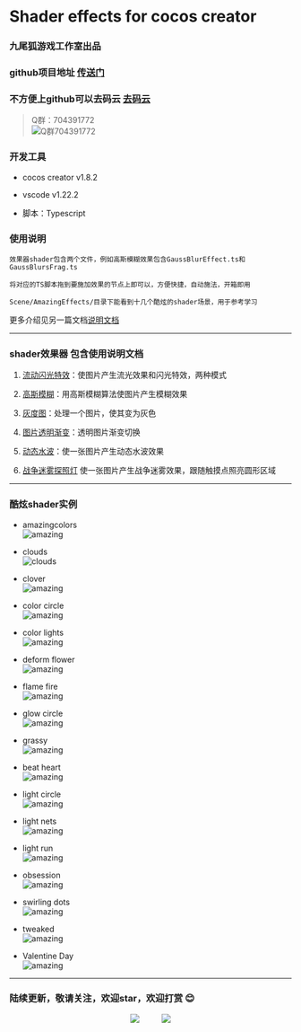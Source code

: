 # Shader effects for cocos creator

### 九尾狐游戏工作室出品

### github项目地址 [传送门](https://github.com/fylz1125/ShaderDemos)

### 不方便上github可以去码云 [去码云](https://gitee.com/darkmoon/ShaderDemos)

> Q群：704391772  
![Q群704391772](screenshots/qqgroup.JPG)


### 开发工具

- cocos creator v1.8.2

- vscode v1.22.2

- 脚本：Typescript

### 使用说明

    效果器shader包含两个文件，例如高斯模糊效果包含GaussBlurEffect.ts和GaussBlursFrag.ts

    将对应的TS脚本拖到要施加效果的节点上即可以，方便快捷，自动施法，开箱即用 

    Scene/AmazingEffects/目录下能看到十几个酷炫的shader场景，用于参考学习


更多介绍见另一篇文档[说明文档](assets/resources/readme/StartScene.md)


---

### shader效果器 包含使用说明文档

1. [流动闪光特效](assets/resources/readme/FluxayEffect.md)：使图片产生流光效果和闪光特效，两种模式

2. [高斯模糊](assets/resources/readme/GaussBlurs.md)：用高斯模糊算法使图片产生模糊效果

3. [灰度图](assets/resources/readme/GrayEffect.md)：处理一个图片，使其变为灰色

4. [图片透明渐变](assets/resources/readme/TransferEffect.md)：透明图片渐变切换

5. [动态水波](assets/resources/readme/WaterWave.md)：使一张图片产生动态水波效果

6. [战争迷雾探照灯](assets/resources/readme/SearchLight.md) 使一张图片产生战争迷雾效果，跟随触摸点照亮圆形区域

---
### 酷炫shader实例

- amazingcolors<br>
![amazing](screenshots/amcolors.gif)

- clouds<br>
![clouds](screenshots/clouds.gif)

- clover<br>
![amazing](screenshots/clover.gif)

- color circle<br>
![amazing](screenshots/colorcircle.gif)

- color lights<br>
![amazing](screenshots/colorlights.gif)

- deform flower<br>
![amazing](screenshots/deformflower.gif)

- flame fire<br>
![amazing](screenshots/flamefire.gif)

- glow circle<br>
![amazing](screenshots/glowcircle.gif)

- grassy<br>
![amazing](screenshots/grassy.gif)

- beat heart<br>
![amazing](screenshots/heart.gif)

- light circle<br>
![amazing](screenshots/lightcircle.gif)

- light nets<br>
![amazing](screenshots/lightnets.gif)

- light run<br>
![amazing](screenshots/lightrun.gif)

- obsession<br>
![amazing](screenshots/obsession.gif)

- swirling dots<br>
![amazing](screenshots/swirlingdots.gif)

- tweaked<br>
![amazing](screenshots/tweaked.gif)

- Valentine Day<br>
![amazing](screenshots/valentineday.gif)
---


### 陆续更新，敬请关注，欢迎star，欢迎打赏 :blush:

<div align="center">
<img src="screenshots/alipay2.jpg">
&nbsp;&nbsp;&nbsp;&nbsp;&nbsp;&nbsp;&nbsp;&nbsp;
<img src="screenshots/wechatpay2.jpg">
</div>